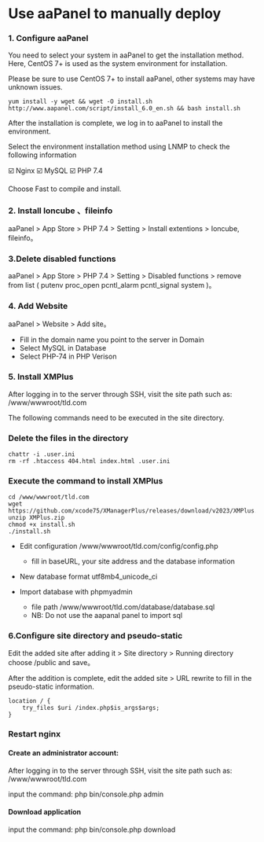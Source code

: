 # Use aaPanel to manually deploy

### 1. Configure aaPanel

You need to select your system in aaPanel to get the installation method. Here, CentOS 7+ is used as the system environment for installation.

Please be sure to use CentOS 7+ to install aaPanel, other systems may have unknown issues.

```
yum install -y wget && wget -O install.sh http://www.aapanel.com/script/install_6.0_en.sh && bash install.sh
```
After the installation is complete, we log in to aaPanel to install the environment.

Select the environment installation method using LNMP to check the following information

☑️ Nginx
☑️ MySQL
☑️ PHP 7.4

Choose Fast to compile and install.

### 2. Install Ioncube 、fileinfo
aaPanel  > App Store > PHP 7.4 > Setting > Install extentions > Ioncube, fileinfo。

### 3.Delete disabled functions
aaPanel  > App Store > PHP 7.4 > Setting > Disabled functions > remove from list ( putenv proc_open pcntl_alarm pcntl_signal system )。

### 4. Add Website
aaPanel  > Website > Add site。
- Fill in the domain name you point to the server in Domain
- Select MySQL in Database
- Select PHP-74 in PHP Verison

### 5. Install XMPlus
After logging in to the server through SSH, visit the site path such as: /www/wwwroot/tld.com

The following commands need to be executed in the site directory.

### Delete the files in the directory
```
chattr -i .user.ini
rm -rf .htaccess 404.html index.html .user.ini
```

### Execute the command to install XMPlus
```
cd /www/wwwroot/tld.com
wget https://github.com/xcode75/XManagerPlus/releases/download/v2023/XMPlus.zip
unzip XMPlus.zip
chmod +x install.sh
./install.sh
```

- Edit configuration /www/wwwroot/tld.com/config/config.php 
  - fill in baseURL, your site address and the database information

- New database format utf8mb4_unicode_ci

- Import database with phpmyadmin  
  - file path  /www/wwwroot/tld.com/database/database.sql  
  - NB: Do not use the aapanal panel to import sql

### 6.Configure site directory and pseudo-static

Edit the added site after adding it > Site directory > Running directory choose /public and save。

After the addition is complete, edit the added site > URL rewrite to fill in the pseudo-static information.

```
location / {
    try_files $uri /index.php$is_args$args;
}
```

### Restart nginx

#### Create an administrator account:  

After logging in to the server through SSH, visit the site path such as: /www/wwwroot/tld.com

input the command: php bin/console.php admin

#### Download application 

input the command: php bin/console.php download

